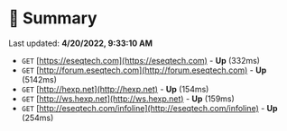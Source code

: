 # 📖 Summary
Last updated: **4/20/2022, 9:33:10 AM**

- `GET` [https://eseqtech.com](https://eseqtech.com) - **Up** (332ms)
- `GET` [http://forum.eseqtech.com](http://forum.eseqtech.com) - **Up** (5142ms)
- `GET` [http://hexp.net](http://hexp.net) - **Up** (154ms)
- `GET` [http://ws.hexp.net](http://ws.hexp.net) - **Up** (159ms)
- `GET` [http://eseqtech.com/infoline](http://eseqtech.com/infoline) - **Up** (254ms)
